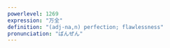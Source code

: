 ```yaml
---
powerlevel: 1269
expression: "万全"
definition: "(adj-na,n) perfection; flawlessness"
pronunciation: "ばんぜん"
---
```

